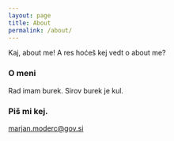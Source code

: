 ```yaml
---
layout: page
title: About
permalink: /about/
---
```


Kaj, about me! A res hoćeš kej vedt o about me?

### O meni

Rad imam burek. Sirov burek je kul.

### Piš mi kej.

[marjan.moderc@gov.si](mailto:marjan.moderc@gov.si)
